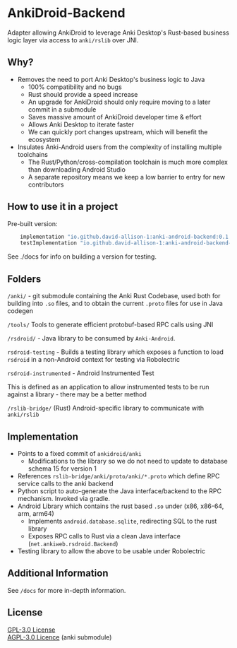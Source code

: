 # AnkiDroid-Backend

Adapter allowing AnkiDroid to leverage Anki Desktop's Rust-based business logic layer via access to `anki/rslib` over JNI.

## Why?

- Removes the need to port Anki Desktop's business logic to Java
  - 100% compatibility and no bugs
  - Rust should provide a speed increase
  - An upgrade for AnkiDroid should only require moving to a later commit in a submodule
  - Saves massive amount of AnkiDroid developer time & effort
  - Allows Anki Desktop to iterate faster
  - We can quickly port changes upstream, which will benefit the ecosystem
- Insulates Anki-Android users from the complexity of installing multiple toolchains
  - The Rust/Python/cross-compilation toolchain is much more complex than downloading Android Studio
  - A separate repository means we keep a low barrier to entry for new contributors

## How to use it in a project

Pre-built version:

```gradle
    implementation "io.github.david-allison-1:anki-android-backend:0.1.12"
    testImplementation "io.github.david-allison-1:anki-android-backend-testing:0.1.12"
```

See ./docs for info on building a version for testing.

## Folders

`/anki/` - git submodule containing the Anki Rust Codebase, used both for building into `.so` files, and to obtain the current `.proto` files for use in Java codegen

`/tools/` Tools to generate efficient protobuf-based RPC calls using JNI

`/rsdroid/` - Java library to be consumed by `Anki-Android`.

`rsdroid-testing` - Builds a testing library which exposes a function to load `rsdroid` in a non-Android context for testing via Robolectric

`rsdroid-instrumented` - Android Instrumented Test

This is defined as an application to allow instrumented tests to be run against a library - there may be a better method

`/rslib-bridge/` (Rust) Android-specific library to communicate with `anki/rslib`

## Implementation

- Points to a fixed commit of `ankidroid/anki`
  - Modifications to the library so we do not need to update to database schema 15 for version 1
- References `rslib-bridge/anki/proto/anki/*.proto` which define RPC service calls to the anki backend
- Python script to auto-generate the Java interface/backend to the RPC mechanism. Invoked via gradle.
- Android Library which contains the rust based `.so` under (x86, x86-64, arm, arm64)
  - Implements `android.database.sqlite`, redirecting SQL to the rust library
  - Exposes RPC calls to Rust via a clean Java interface (`net.ankiweb.rsdroid.Backend`)
- Testing library to allow the above to be usable under Robolectric

## Additional Information

See `/docs` for more in-depth information.

## License

[GPL-3.0 License](https://github.com/ankidroid/Anki-Android/blob/master/COPYING)  
[AGPL-3.0 Licence](https://github.com/david-allison-1/anki/blob/master/LICENSE) (anki submodule)
